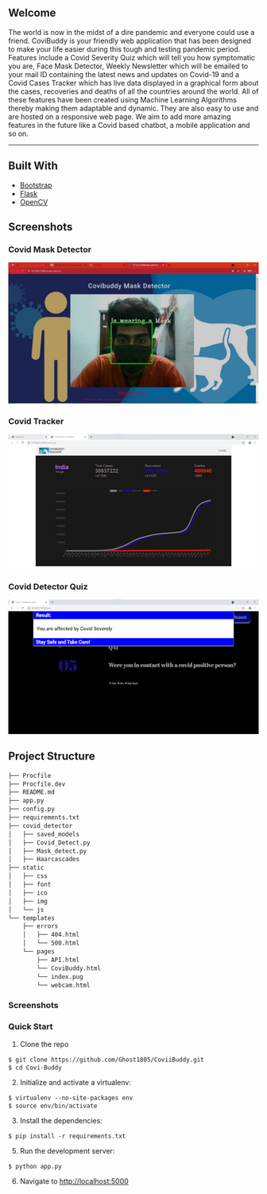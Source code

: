 ## Welcome

The world is now in the midst of a dire pandemic and everyone could use a friend. CoviBuddy is your friendly web application that has been designed to make your life easier during this tough and testing pandemic period. Features include a Covid Severity Quiz which will tell you how symptomatic you are, Face Mask Detector, Weekly Newsletter which will be emailed to your mail ID containing the latest news and updates on Covid-19 and a Covid Cases Tracker which has live data displayed in a graphical form about the cases, recoveries and deaths of all the countries around the world.  All of these features have been created using Machine Learning Algorithms thereby making them adaptable and dynamic. They are also easy to use and are hosted on a responsive web page. We aim to add more amazing features in the future like a Covid based chatbot, a mobile application and so on.


<hr>


## Built With
* [Bootstrap](https://getbootstrap.com)
* [Flask](https://flask.palletsprojects.com/en/2.0.x/)
* [OpenCV](https://docs.opencv.org/4.5.2/d6/d00/tutorial_py_root.html)


## Screenshots

### Covid Mask Detector
![Covid_Mask_Detector](https://github.com/Ghost1805/CoviiBuddy/blob/main/screenshots/face_mask.jpeg)

### Covid Tracker
![Covid_Mask_Detector](https://github.com/Ghost1805/CoviiBuddy/blob/main/screenshots/covid_tracker.png)

### Covid Detector Quiz
![Covid_Mask_Detector](https://github.com/Ghost1805/CoviiBuddy/blob/main/screenshots/quiz.png)

Project Structure
--------

  ```sh
  ├── Procfile
  ├── Procfile.dev
  ├── README.md
  ├── app.py
  ├── config.py
  ├── requirements.txt
  ├── covid_detector
  │   ├── saved_models
  │   ├── Covid_Detect.py
  │   ├── Mask_detect.py
  │   ├── Haarcascades
  ├── static
  │   ├── css
  │   ├── font
  │   ├── ico
  │   ├── img
  │   └── js
  └── templates
      ├── errors
      │   ├── 404.html
      │   └── 500.html
      └── pages
          ├── API.html
          └── CoviBuddy.html
          └── index.pug
          └── webcam.html
  ```


### Screenshots




### Quick Start

1. Clone the repo
  ```
  $ git clone https://github.com/Ghost1805/CoviiBuddy.git
  $ cd Covi-Buddy
  ```

2. Initialize and activate a virtualenv:
  ```
  $ virtualenv --no-site-packages env
  $ source env/bin/activate
  ```

3. Install the dependencies:
  ```
  $ pip install -r requirements.txt
  ```

5. Run the development server:
  ```
  $ python app.py
  ```

6. Navigate to [http://localhost:5000](http://localhost:5000)

